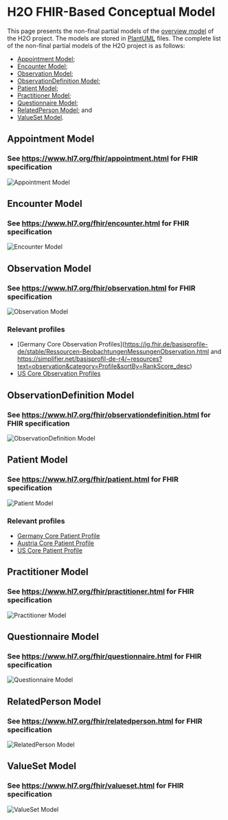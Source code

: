 # H2O FHIR-Based Conceptual Model

This page presents the non-final partial models of the [overview model](https://github.com/IMI-H2O/h2o-conceptual-model) of the H2O project. The models are stored in [PlantUML](https://plantuml.com) files. The complete list of the non-final partial models of the H2O project is as follows:
- [Appointment Model](https://github.com/IMI-H2O/h2o-conceptual-model/blob/main/models#appointment-model);
- [Encounter Model](https://github.com/IMI-H2O/h2o-conceptual-model/tree/main/models#encounter-model);
- [Observation Model](https://github.com/IMI-H2O/h2o-conceptual-model/tree/main/models#observation-model);
- [ObservationDefinition Model](https://github.com/IMI-H2O/h2o-conceptual-model/tree/main/models#observationdefinition-model);
- [Patient Model](https://github.com/IMI-H2O/h2o-conceptual-model/tree/main/models#patient-model);
- [Practitioner Model](https://github.com/IMI-H2O/h2o-conceptual-model/tree/main/models#practitioner-model);
- [Questionnaire Model](https://github.com/IMI-H2O/h2o-conceptual-model/tree/main/models#questionnaire-model);
- [RelatedPerson Model](https://github.com/IMI-H2O/h2o-conceptual-model/tree/main/models#relatedperson-model); and
- [ValueSet Model](https://github.com/IMI-H2O/h2o-conceptual-model/tree/main/models#valueset-model).


## Appointment Model
### See https://www.hl7.org/fhir/appointment.html for FHIR specification
![Appointment Model](http://www.plantuml.com/plantuml/proxy?cache=no&src=https://raw.githubusercontent.com/IMI-H2O/h2o-conceptual-model/main/models/appointment.puml)

## Encounter Model
### See https://www.hl7.org/fhir/encounter.html for FHIR specification
![Encounter Model](http://www.plantuml.com/plantuml/proxy?cache=no&src=https://raw.githubusercontent.com/IMI-H2O/h2o-conceptual-model/main/models/encounter.puml)


## Observation Model
### See https://www.hl7.org/fhir/observation.html for FHIR specification
![Observation Model](http://www.plantuml.com/plantuml/proxy?cache=no&src=https://raw.githubusercontent.com/IMI-H2O/h2o-conceptual-model/main/models/observation.puml)
### Relevant profiles
- [Germany Core Observation Profiles](https://ig.fhir.de/basisprofile-de/stable/Ressourcen-BeobachtungenMessungenObservation.html and https://simplifier.net/basisprofil-de-r4/~resources?text=observation&category=Profile&sortBy=RankScore_desc)
- [US Core Observation Profiles](http://hl7.org/fhir/us/core/STU5.0.1/profiles-and-extensions.html#observation)


## ObservationDefinition Model
### See https://www.hl7.org/fhir/observationdefinition.html for FHIR specification
![ObservationDefinition Model](http://www.plantuml.com/plantuml/proxy?cache=no&src=https://raw.githubusercontent.com/IMI-H2O/h2o-conceptual-model/main/models/observation_definition.puml)


## Patient Model
### See https://www.hl7.org/fhir/patient.html for FHIR specification
![Patient Model](http://www.plantuml.com/plantuml/proxy?cache=no&src=https://raw.githubusercontent.com/IMI-H2O/h2o-conceptual-model/main/models/patient.puml)
### Relevant profiles
- [Germany Core Patient Profile](https://ig.fhir.de/basisprofile-de/stable/Ressourcen-Patient.html)
- [Austria Core Patient Profile](https://fhir.hl7.at/r4-core-main/StructureDefinition-at-core-patient.html)
- [US Core Patient Profile](http://hl7.org/fhir/us/core/STU5.0.1/StructureDefinition-us-core-patient.html)


## Practitioner Model
### See https://www.hl7.org/fhir/practitioner.html for FHIR specification
![Practitioner Model](http://www.plantuml.com/plantuml/proxy?cache=no&src=https://raw.githubusercontent.com/IMI-H2O/h2o-conceptual-model/main/models/practitioner.puml)


## Questionnaire Model
### See https://www.hl7.org/fhir/questionnaire.html for FHIR specification
![Questionnaire Model](http://www.plantuml.com/plantuml/proxy?cache=no&src=https://raw.githubusercontent.com/IMI-H2O/h2o-conceptual-model/main/models/questionnaire.puml)


## RelatedPerson Model
### See https://www.hl7.org/fhir/relatedperson.html for FHIR specification
![RelatedPerson Model](http://www.plantuml.com/plantuml/proxy?cache=no&src=https://raw.githubusercontent.com/IMI-H2O/h2o-conceptual-model/main/models/related_person.puml)


## ValueSet Model
### See https://www.hl7.org/fhir/valueset.html for FHIR specification
![ValueSet Model](http://www.plantuml.com/plantuml/proxy?cache=no&src=https://raw.githubusercontent.com/IMI-H2O/h2o-conceptual-model/main/models/value_set.puml)


<!--
## Overview Model
![Overview Model](http://www.plantuml.com/plantuml/proxy?cache=no&src=https://raw.githubusercontent.com/IMI-H2O/h2o-conceptual-model/main/overview.puml)

Check also the [Conceptual/Class Model](https://github.com/IMI-H2O/h2o-conceptual-model/blob/main/tmp/README.md).
-->

